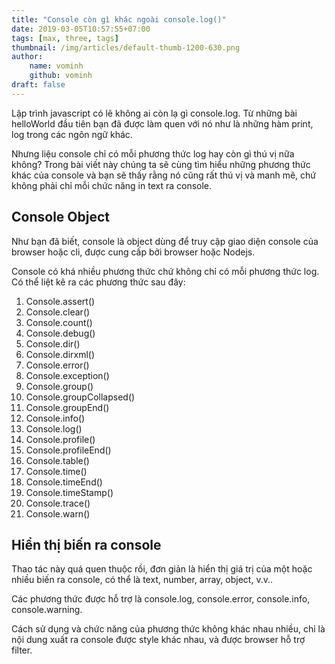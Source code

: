 ```yaml
---
title: "Console còn gì khác ngoài console.log()"
date: 2019-03-05T10:57:55+07:00
tags: [max, three, tags]
thumbnail: /img/articles/default-thumb-1200-630.png
author:
    name: vominh
    github: vominh
draft: false
---
```


Lập trình javascript có lẽ không ai còn lạ gì console.log. Từ những bài helloWorld đầu tiên bạn đã được làm quen với nó như là những hàm print, log trong các ngôn ngữ khác.

Nhưng liệu console chỉ có mỗi phương thức log hay còn gì thú vị nữa không? Trong bài viết này chúng ta sẽ cùng tìm hiểu những phương thức khác của console và bạn sẽ thấy rằng nó cũng rất thú vị và manh mẽ, chứ không phải chỉ mỗi chức năng in text ra console.

## Console Object

Như bạn đã biết, console là object dùng để truy cập giao diện console của browser hoặc cli, được cung cấp bởi browser hoặc Nodejs.

Console có khá nhiều phương thức chứ không chỉ có mỗi phương thức log. Có thể liệt kê ra các phương thức sau đây:

1. Console.assert()
1. Console.clear()
1. Console.count()
1. Console.debug()
1. Console.dir()
1. Console.dirxml()
1. Console.error()
1. Console.exception()
1. Console.group()
1. Console.groupCollapsed()
1. Console.groupEnd()
1. Console.info()
1. Console.log()
1. Console.profile()
1. Console.profileEnd()
1. Console.table()
1. Console.time()
1. Console.timeEnd()
1. Console.timeStamp()
1. Console.trace()
1. Console.warn()

## Hiển thị biến ra console

Thao tác này quá quen thuộc rồi, đơn giản là hiển thị giá trị của một hoặc nhiều biến ra console, có thể là text, number, array, object, v.v..

Các phương thức được hỗ trợ là console.log, console.error, console.info, console.warning.

Cách sử dụng và chức năng của phương thức không khác nhau nhiều, chỉ là nội dung xuất ra console được style khác nhau, và được browser hỗ trợ filter.


